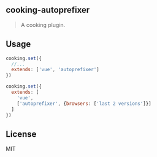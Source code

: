 ## cooking-autoprefixer
> A cooking plugin.


## Usage

```javascript
cooking.set({
  //...
  extends: ['vue', 'autoprefixer']
})
```


```javascript
cooking.set({
  extends: [
    'vue',
    ['autoprefixer', {browsers: ['last 2 versions']}]
  ]
})
```

## License
MIT
